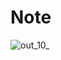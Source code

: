 # Note
![out_10_](https://user-images.githubusercontent.com/33194443/181294324-636aecf4-501f-467e-84a5-7ffb8f7acd8a.gif)
